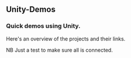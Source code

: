 ## Unity-Demos

### Quick demos using Unity.

Here's an overview of the projects and their links.

NB Just a test to make sure all is connected.
